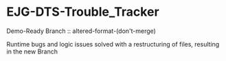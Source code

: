 # EJG-DTS-Trouble_Tracker

Demo-Ready Branch :: altered-format-(don't-merge)

Runtime bugs and logic issues solved with a restructuring of files, resulting in the new Branch
